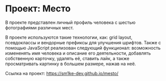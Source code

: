 # Проект: Место

В проекте представлен личный профиль человека с шестью фотографиями различных мест.

В проекте используются такие технологии, как: grid layout, псевдоклассы и вендорные префиксы для улучшения шрифтов. Также с помощью JavaScript реализован следующий функционал: возможность измененять имя человека и описание его деятельности, добавлять собственную карточку, удалять её, ставить лайк, а также просматривать картинку в большем размере, нажав на неё.

Ссылка на проект: https://sm1ke-dev.github.io/mesto/
